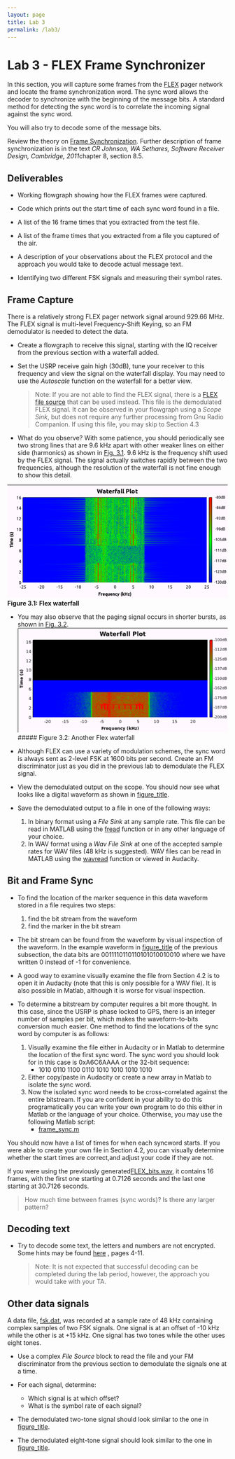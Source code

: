 ```yaml
---
layout: page
title: Lab 3
permalink: /lab3/
---
```


# Lab 3 - FLEX Frame Synchronizer

In this section, you will capture some frames from the
[FLEX](http://en.wikipedia.org/wiki/FLEX_(protocol)) pager network and
locate the frame synchronization word. The sync word allows the decoder
to synchronize with the beginning of the message bits. A standard method
for detecting the sync word is to correlate the incoming signal against
the sync word.

You will also try to decode some of the message bits.

Review the theory on [Frame Synchronization](./data/FrameSync.pdf).
Further description of frame synchronization is in the text *CR Johnson,
WA Sethares, Software Receiver Design, Cambridge, 2011*chapter 8,
section 8.5.

## Deliverables

- Working flowgraph showing how the FLEX frames were captured.

- Code which prints out the start time of each sync word found in a file.

- A list of the 16 frame times that you extracted from the test file.

- A list of the frame times that you extracted from a file you captured of the air.

- A description of your observations about the FLEX protocol and the approach you would take to decode actual message text.

- Identifying two different FSK signals and measuring their symbol rates.

## Frame Capture

There is a relatively strong FLEX pager network signal around 929.66
MHz. The FLEX signal is multi-level Frequency-Shift Keying, so an FM
demodulator is needed to detect the data.

- Create a flowgraph to receive this signal, starting with the IQ receiver from the previous section with a waterfall added.

- Set the USRP receive gain high (30dB), tune your receiver to this frequency and view the signal on the waterfall display. You may need to use the *Autoscale* function on the waterfall for a better view.
    > Note: If you are not able to find the FLEX signal, there is a [FLEX file source](./data/FLEX_bits.wav) that can be used instead. This file is the demodulated FLEX signal. It can be observed in your flowgraph using a *Scope Sink*, but does not require any further processing from Gnu Radio Companion. If using this file, you may skip to Section 4.3

- What do you observe? With some patience, you should periodically see two strong lines that are 9.6 kHz apart with other weaker lines on either side (harmonics) as shown in [Fig. 3.1](#figure-3.1:-flex-waterfall). 9.6 kHz is the frequency shift used by the FLEX signal. The signal actually switches rapidly between the two frequencies, although the resolution of the waterfall is not fine enough to show this detail.

 ![Figure 3.1](./figures/flex_waterfall.png)
 **Figure 3.1: Flex waterfall**

- You may also observe that the paging signal occurs in shorter bursts, as shown in [Fig. 3.2](#figure-3.2:-another-flex-waterfall).
 ![Figure 3.2](./figures/flex_waterfall2.png) ##### Figure 3.2: Another Flex waterfall

- Although FLEX can use a variety of modulation schemes, the sync word is always sent as 2-level FSK at 1600 bits per second. Create an FM discriminator just as you did in the previous lab to demodulate the FLEX signal.

- View the demodulated output on the scope. You should now see what looks like a digital waveform as shown in [figure\_title](#flex_bits).

- Save the demodulated output to a file in one of the following ways:
  1. In binary format using a *File Sink* at any sample rate. This file can be read in MATLAB using the [fread](http://www.mathworks.com/help/matlab/ref/fread.html) function or in any other language of your choice.
  2. In WAV format using a *Wav File Sink* at one of the accepted sample rates for WAV files (48 kHz is suggested). WAV files can be read in MATLAB using the [wavread](http://www.mathworks.com/help/matlab/ref/wavread.html) function or viewed in Audacity.

## Bit and Frame Sync

- To find the location of the marker sequence in this data waveform stored in a file requires two steps:
  1. find the bit stream from the waveform
  2. find the marker in the bit stream

- The bit stream can be found from the waveform by visual inspection of the waveform. In the example waveform in [figure\_title](#flex_bits) of the previous subsection, the data bits are
 0011110110110101010010010
 where we have written 0 instead of -1 for convenience.

- A good way to examine visually examine the file from Section 4.2 is to open it in Audacity (note that this is only possible for a WAV file). It is also possible in Matlab, although it is worse for visual inspection.

- To determine a bitstream by computer requires a bit more thought. In this case, since the USRP is phase locked to GPS, there is an integer number of samples per bit, which makes the waveform-to-bits conversion much easier. One method to find the locations of the sync word by computer is as follows:
  1. Visually examine the file either in Audacity or in Matlab to determine the location of the first sync word. The sync word you should look for in this case is 0xA6C6AAAA or the 32-bit sequence:
     - 1010 0110 1100 0110 1010 1010 1010 1010
  2. Either copy/paste in Audacity or create a new array in Matlab to isolate the sync word.
  3. Now the isolated sync word needs to be cross-correlated against the entire bitstream. If you are confident in your ability to do this programatically you can write your own program to do this either in Matlab or the language of your choice. Otherwise, you may use the following Matlab script:
     - [frame\_sync.m](data/frame_sync.m)

You should now have a list of times for when each syncword starts. If you were able to create your own file in Section 4.2, you can visually determine whether the start times are correct,and adjust your code if they are not.

If you were using the previously generated[FLEX\_bits.wav](./data/FLEX_bits.wav), it contains 16 frames, with the first one starting at 0.7126 seconds and the last one starting at 30.7126 seconds.

> How much time between frames (sync words)? Is there any larger pattern?

## Decoding text

- Try to decode some text, the letters and numbers are not encrypted. Some hints may be found [here](http://scholar.lib.vt.edu/theses/available/etd-10597-161936/unrestricted/THESIS.PDF) , pages 4-11.
    >Note: It is not expected that successful decoding can be completed during the lab period, however, the approach you would take with your TA.

## Other data signals

A data file, [fsk.dat](./data/fsk.dat), was recorded at a sample rate of 48 kHz containing complex samples of two FSK signals. One signal is at an offset of -10 kHz while the other is at +15 kHz. One signal has two tones while the other uses eight tones.

- Use a complex *File Source* block to read the file and your FM discriminator from the previous section to demodulate the signals one at a time.

- For each signal, determine:
  - Which signal is at which offset?
  - What is the symbol rate of each signal?

- The demodulated two-tone signal should look similar to the one in [figure\_title](#fsk2level).

- The demodulated eight-tone signal should look similar to the one in [figure\_title](#fsk8level).
